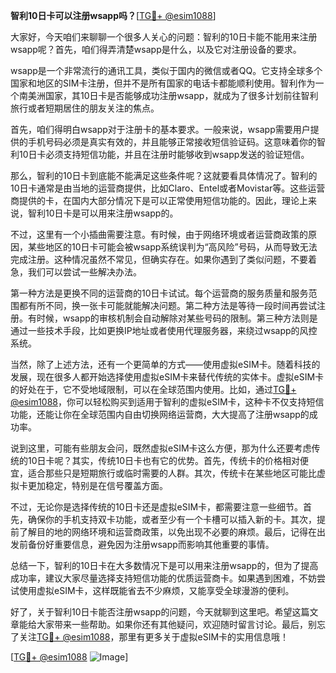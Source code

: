 **智利10日卡可以注册wsapp吗？**[[TG💪+ @esim1088](https://t.me/s/esim1088)]

大家好，今天咱们来聊聊一个很多人关心的问题：智利的10日卡能不能用来注册wsapp呢？首先，咱们得弄清楚wsapp是什么，以及它对注册设备的要求。

wsapp是一个非常流行的通讯工具，类似于国内的微信或者QQ。它支持全球多个国家和地区的SIM卡注册，但并不是所有国家的电话卡都能顺利使用。智利作为一个南美洲国家，其10日卡是否能够成功注册wsapp，就成为了很多计划前往智利旅行或者短期居住的朋友关注的焦点。

首先，咱们得明白wsapp对于注册卡的基本要求。一般来说，wsapp需要用户提供的手机号码必须是真实有效的，并且能够正常接收短信验证码。这意味着你的智利10日卡必须支持短信功能，并且在注册时能够收到wsapp发送的验证短信。

那么，智利的10日卡到底能不能满足这些条件呢？这就要看具体情况了。智利的10日卡通常是由当地的运营商提供，比如Claro、Entel或者Movistar等。这些运营商提供的卡，在国内大部分情况下是可以正常使用短信功能的。因此，理论上来说，智利10日卡是可以用来注册wsapp的。

不过，这里有一个小插曲需要注意。有时候，由于网络环境或者运营商政策的原因，某些地区的10日卡可能会被wsapp系统误判为“高风险”号码，从而导致无法完成注册。这种情况虽然不常见，但确实存在。如果你遇到了类似问题，不要着急，我们可以尝试一些解决办法。

第一种方法是更换不同的运营商的10日卡试试。每个运营商的服务质量和服务范围都有所不同，换一张卡可能就能解决问题。第二种方法是等待一段时间再尝试注册。有时候，wsapp的审核机制会自动解除对某些号码的限制。第三种方法则是通过一些技术手段，比如更换IP地址或者使用代理服务器，来绕过wsapp的风控系统。

当然，除了上述方法，还有一个更简单的方式——使用虚拟eSIM卡。随着科技的发展，现在很多人都开始选择使用虚拟eSIM卡来替代传统的实体卡。虚拟eSIM卡的好处在于，它不受地域限制，可以在全球范围内使用。比如，通过[TG💪+ @esim1088](https://t.me/s/esim1088)，你可以轻松购买到适用于智利的虚拟eSIM卡，这种卡不仅支持短信功能，还能让你在全球范围内自由切换网络运营商，大大提高了注册wsapp的成功率。

说到这里，可能有些朋友会问，既然虚拟eSIM卡这么方便，那为什么还要考虑传统的10日卡呢？其实，传统10日卡也有它的优势。首先，传统卡的价格相对便宜，适合那些只是短期旅行或临时需要的人群。其次，传统卡在某些地区可能比虚拟卡更加稳定，特别是在信号覆盖方面。

不过，无论你是选择传统的10日卡还是虚拟eSIM卡，都需要注意一些细节。首先，确保你的手机支持双卡功能，或者至少有一个卡槽可以插入新的卡。其次，提前了解目的地的网络环境和运营商政策，以免出现不必要的麻烦。最后，记得在出发前备份好重要信息，避免因为注册wsapp而影响其他重要的事情。

总结一下，智利的10日卡在大多数情况下是可以用来注册wsapp的，但为了提高成功率，建议大家尽量选择支持短信功能的优质运营商卡。如果遇到困难，不妨尝试使用虚拟eSIM卡，这样既能省去不少麻烦，又能享受全球漫游的便利。

好了，关于智利10日卡能否注册wsapp的问题，今天就聊到这里吧。希望这篇文章能给大家带来一些帮助。如果你还有其他疑问，欢迎随时留言讨论。最后，别忘了关注[TG💪+ @esim1088](https://t.me/s/esim1088)，那里有更多关于虚拟eSIM卡的实用信息哦！

[[TG💪+ @esim1088](https://t.me/s/esim1088) ![Image](https://i.postimg.cc/4NQfJmqS/Snipaste-2025-05-13-00-14-12.png)]